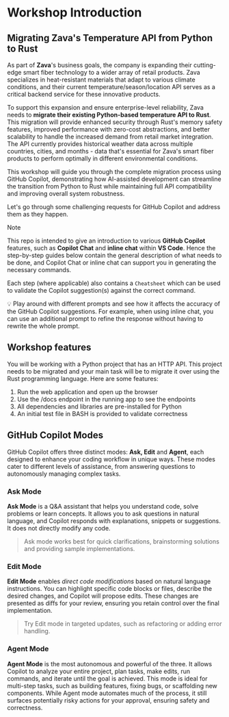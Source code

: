 # Workshop Introduction

## Migrating Zava's Temperature API from Python to Rust

As part of **Zava**'s business goals, the company is expanding their cutting-edge smart fiber technology to a wider array of retail products. Zava specializes in heat-resistant materials that adapt to various climate conditions, and their current temperature/season/location API serves as a critical backend service for these innovative products.

To support this expansion and ensure enterprise-level reliability, Zava needs to **migrate their existing Python-based temperature API to Rust**. This migration will provide enhanced security through Rust's memory safety features, improved performance with zero-cost abstractions, and better scalability to handle the increased demand from retail market integration. The API currently provides historical weather data across multiple countries, cities, and months - data that's essential for Zava's smart fiber products to perform optimally in different environmental conditions.

This workshop will guide you through the complete migration process using GitHub Copilot, demonstrating how AI-assisted development can streamline the transition from Python to Rust while maintaining full API compatibility and improving overall system robustness.

Let's go through some challenging requests for GitHub Copilot and address them
as they happen.

> [!NOTE]
> This repo is intended to give an introduction to various **GitHub Copilot** features, such as **Copilot Chat** and **inline chat** within **VS Code**. Hence the step-by-step guides below contain the general description of what needs to be done, and Copilot Chat or inline chat can support you in generating the necessary commands.
>
> Each step (where applicable) also contains a `Cheatsheet` which can be used to validate the Copilot suggestion(s) against the correct command.
>
> 💡 Play around with different prompts and see how it affects the accuracy of the GitHub Copilot suggestions. For example, when using inline chat, you can use an additional prompt to refine the response without having to rewrite the whole prompt.

## Workshop features

You will be working with a Python project that has an HTTP
API. This project needs to be migrated and your main task will be to migrate
it over using the Rust programming language.
Here are some features:

1. Run the web application and open up the browser
1. Use the /docs endpoint in the running app to see the endpoints
1. All dependencies and libraries are pre-installed for Python
1. An initial test file in BASH is provided to validate correctness

## GitHub Copilot Modes

GitHub Copilot offers three distinct modes: **Ask, Edit** and **Agent**, each designed to enhance your coding workflow in unique ways. These modes cater to different levels of assistance, from answering questions to autonomously managing complex tasks.

### Ask Mode

**Ask Mode** is a Q&A assistant that helps you understand code, solve problems or learn concepts. It allows you to ask questions in natural language, and Copilot responds with explanations, snippets or suggestions. It does not directly modify any code. 

> Ask mode works best for quick clarifications, brainstorming solutions and providing sample implementations.

### Edit Mode

**Edit Mode** enables *direct code modifications* based on natural language instructions. You can highlight specific code blocks or files, describe the desired changes, and Copilot will propose edits. These changes are presented as diffs for your review, ensuring you retain control over the final implementation.

> Try Edit mode in targeted updates, such as refactoring or adding error handling.

### Agent Mode

 **Agent Mode** is the most autonomous and powerful of the three. It allows Copilot to analyze your entire project, plan tasks, make edits, run commands, and iterate until the goal is achieved. This mode is ideal for multi-step tasks, such as building features, fixing bugs, or scaffolding new components. While Agent mode automates much of the process, it still surfaces potentially risky actions for your approval, ensuring safety and correctness.